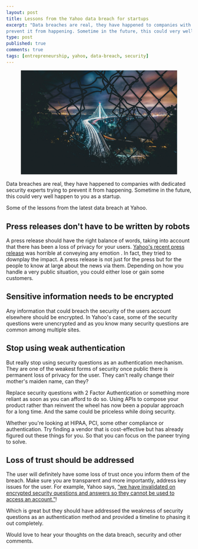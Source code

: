 ```yaml
---
layout: post
title: Lessons from the Yahoo data breach for startups
excerpt: "Data breaches are real, they have happened to companies with  dedicated security experts trying to 
prevent it from happening. Sometime in the future, this could very well happen to you as a startup."
type: post
published: true
comments: true
tags: [entrepreneurship, yahoo, data-breach, security]
---
```


<figure>
	<img src="../images/mesh-breach.jpg">
</figure>

Data breaches are real, they have happened to companies with  dedicated security experts trying to 
prevent it from happening. Sometime in the future, this could very well happen to you as a startup.

Some of the lessons from the latest data breach at Yahoo.

## Press releases don't have to be written by robots

A press release should have the right balance of words, taking into account that there has been a 
loss of privacy for your users. [Yahoo's recent press release](https://investor.yahoo.net/releasedetail.cfm?ReleaseID=990570) 
was horrible at conveying any emotion . In fact, they tried to downplay the impact. A press 
release is not just for the press but for the people to know at large about the news via them. 
Depending on how you handle a very public situation, you could either lose or gain some customers.

## Sensitive information needs to be encrypted

Any information that could breach the security of the users account elsewhere should be encrypted. In 
Yahoo's case, some of the security questions were unencrypted and as you know many security questions 
are common among multiple sites.

## Stop using weak authentication

But really stop using security questions as an authentication mechanism. They are one of the weakest 
forms of security once public there is permanent loss of privacy for the user. They can't really 
change their mother's maiden name, can they?

Replace security questions with 2 Factor Authentication or something more reliant as soon as you 
can afford to do so. Using APIs to compose your product rather than reinvent the wheel has now been 
a popular approach for a long time. And the same could be priceless while doing security.

Whether you're looking at HIPAA, PCI, some other compliance or authentication. Try finding a 
vendor that is cost-effective but has already figured out these things for you. So that you 
can focus on the paneer trying to solve.

## Loss of trust should be addressed

The user will definitely have some loss of trust once you inform them of the breach. Make sure you are 
transparent and more importantly, address key issues for the user. For example, Yahoo says, [“we 
have invalidated on encrypted security questions and answers so they cannot be used to access an account.”](https://help.yahoo.com/kb/account/SLN27925.html)!

Which is great but they should have addressed the weakness of security questions as an authentication 
method and provided a timeline to phasing it out completely.

Would love to hear your thoughts on the data breach, security and other comments.
